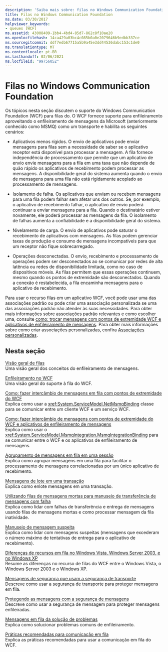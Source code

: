 ```yaml
---
description: 'Saiba mais sobre: filas no Windows Communication Foundation'
title: Filas no Windows Communication Foundation
ms.date: 03/30/2017
helpviewer_keywords:
- queues [WCF]
ms.assetid: 43008409-1bb4-4bd4-85d7-862c8f10ae20
ms.openlocfilehash: 14ca429a03bc4c085b0a0e2079646b9edbb337ce
ms.sourcegitcommit: ddf7edb67715a5b9a45e3dd44536dabc153c1de0
ms.translationtype: MT
ms.contentlocale: pt-BR
ms.lasthandoff: 02/06/2021
ms.locfileid: "99756052"
---
```

# <a name="queues-in-windows-communication-foundation"></a>Filas no Windows Communication Foundation

Os tópicos nesta seção discutem o suporte do Windows Communication Foundation (WCF) para filas do. O WCF fornece suporte para enfileiramento aproveitando o enfileiramento de mensagens da Microsoft (anteriormente conhecido como MSMQ) como um transporte e habilita os seguintes cenários:  
  
- Aplicativos menos rígidos. O envio de aplicativos pode enviar mensagens para filas sem a necessidade de saber se o aplicativo receptor está disponível para processar a mensagem. A fila fornece independência de processamento que permite que um aplicativo de envio envie mensagens para a fila em uma taxa que não depende de quão rápido os aplicativos de recebimento podem processar as mensagens. A disponibilidade geral do sistema aumenta quando o envio de mensagens para uma fila não está rigidamente acoplado ao processamento de mensagens.  
  
- Isolamento de falha. Os aplicativos que enviam ou recebem mensagens para uma fila podem falhar sem afetar uns dos outros. Se, por exemplo, o aplicativo de recebimento falhar, o aplicativo de envio poderá continuar a enviar mensagens para a fila. Quando o destinatário estiver novamente, ele poderá processar as mensagens da fila. O isolamento de falhas aumenta a confiabilidade e a disponibilidade geral do sistema.  
  
- Nivelamento de carga. O envio de aplicativos pode saturar o recebimento de aplicativos com mensagens. As filas podem gerenciar taxas de produção e consumo de mensagens incompatíveis para que um receptor não fique sobrecarregado.  
  
- Operações desconectadas. O envio, recebimento e processamento de operações podem ser desconectados ao se comunicar por redes de alta latência ou redes de disponibilidade limitada, como no caso de dispositivos móveis. As filas permitem que essas operações continuem, mesmo quando os pontos de extremidade são desconectados. Quando a conexão é restabelecida, a fila encaminha mensagens para o aplicativo de recebimento.  
  
 Para usar o recurso filas em um aplicativo WCF, você pode usar uma das associações padrão ou pode criar uma associação personalizada se uma das associações padrão não atender às suas necessidades. Para obter mais informações sobre associações padrão relevantes e como escolher uma, consulte [como: trocar mensagens com pontos de extremidade WCF e aplicativos de enfileiramento de mensagens](how-to-exchange-messages-with-wcf-endpoints-and-message-queuing-applications.md). Para obter mais informações sobre como criar associações personalizadas, confira [Associações personalizadas](../extending/custom-bindings.md).  
  
## <a name="in-this-section"></a>Nesta seção  

 [Visão geral de filas](queues-overview.md)  
 Uma visão geral dos conceitos do enfileiramento de mensagens.  
  
 [Enfileiramento no WCF](queuing-in-wcf.md)  
 Uma visão geral do suporte à fila do WCF.  
  
 [Como: fazer intercâmbio de mensagens em fila com pontos de extremidade do WCF](how-to-exchange-queued-messages-with-wcf-endpoints.md)  
 Explica como usar a <xref:System.ServiceModel.NetMsmqBinding> classe para se comunicar entre um cliente WCF e um serviço WCF.  
  
 [Como: fazer intercâmbio de mensagens com pontos de extremidade do WCF e aplicativos de enfileiramento de mensagens](how-to-exchange-messages-with-wcf-endpoints-and-message-queuing-applications.md)  
 Explica como usar o <xref:System.ServiceModel.MsmqIntegration.MsmqIntegrationBinding> para se comunicar entre o WCF e os aplicativos de enfileiramento de mensagens.  
  
 [Agrupamento de mensagens em fila em uma sessão](grouping-queued-messages-in-a-session.md)  
 Explica como agrupar mensagens em uma fila para facilitar o processamento de mensagens correlacionadas por um único aplicativo de recebimento.  
  
 [Mensagens de lote em uma transação](batching-messages-in-a-transaction.md)  
 Explica como enlote mensagens em uma transação.  
  
 [Utilizando filas de mensagens mortas para manuseio de transferência de mensagens com falha](using-dead-letter-queues-to-handle-message-transfer-failures.md)  
 Explica como lidar com falhas de transferência e entrega de mensagens usando filas de mensagens mortas e como processar mensagem da fila inatividade.  
  
 [Manuseio de mensagem suspeita](poison-message-handling.md)  
 Explica como lidar com mensagens suspeitas (mensagens que excederam o número máximo de tentativas de entrega para o aplicativo de recebimento).  
  
 [Diferenças de recursos em fila no Windows Vista, Windows Server 2003, e no Windows XP](diff-in-queue-in-vista-server-2003-windows-xp.md)  
 Resume as diferenças no recurso de filas do WCF entre o Windows Vista, o Windows Server 2003 e o Windows XP.  
  
 [Mensagens de segurança que usam a segurança de transporte](securing-messages-using-transport-security.md)  
 Descreve como usar a segurança de transporte para proteger mensagens em fila.  
  
 [Protegendo as mensagens com a segurança de mensagens](securing-messages-using-message-security.md)  
 Descreve como usar a segurança de mensagem para proteger mensagens enfileiradas.  
  
 [Mensagens em fila da solução de problemas](troubleshooting-queued-messaging.md)  
 Explica como solucionar problemas comuns de enfileiramento.  
  
 [Práticas recomendadas para comunicação em fila](best-practices-for-queued-communication.md)  
 Explica as práticas recomendadas para usar a comunicação em fila do WCF.  
